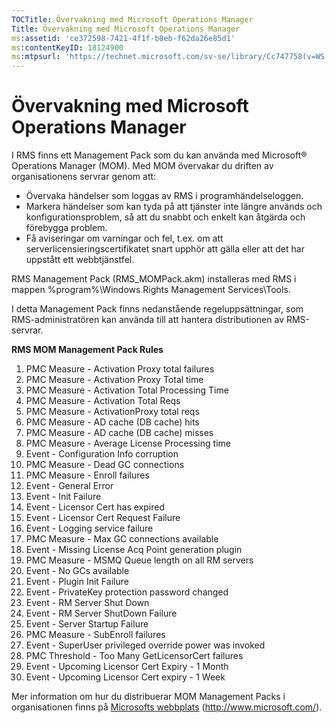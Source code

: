 ```yaml
---
TOCTitle: Övervakning med Microsoft Operations Manager
Title: Övervakning med Microsoft Operations Manager
ms:assetid: 'ce372598-7421-4f1f-b8eb-f62da26e85d1'
ms:contentKeyID: 18124900
ms:mtpsurl: 'https://technet.microsoft.com/sv-se/library/Cc747758(v=WS.10)'
---
```


Övervakning med Microsoft Operations Manager
============================================

I RMS finns ett Management Pack som du kan använda med Microsoft® Operations Manager (MOM). Med MOM övervakar du driften av organisationens servrar genom att:

-   Övervaka händelser som loggas av RMS i programhändelseloggen.
-   Markera händelser som kan tyda på att tjänster inte längre används och konfigurationsproblem, så att du snabbt och enkelt kan åtgärda och förebygga problem.
-   Få aviseringar om varningar och fel, t.ex. om att serverlicensieringscertifikatet snart upphör att gälla eller att det har uppstått ett webbtjänstfel.

RMS Management Pack (RMS\_MOMPack.akm) installeras med RMS i mappen %program%\\Windows Rights Management Services\\Tools.

I detta Management Pack finns nedanstående regeluppsättningar, som RMS-administratören kan använda till att hantera distributionen av RMS-servrar.

**RMS MOM Management Pack Rules**

1.  PMC Measure - Activation Proxy total failures
2.  PMC Measure - Activation Proxy Total time
3.  PMC Measure - Activation Total Processing Time
4.  PMC Measure - Activation Total Reqs
5.  PMC Measure - ActivationProxy total reqs
6.  PMC Measure - AD cache (DB cache) hits
7.  PMC Measure - AD cache (DB cache) misses
8.  PMC Measure - Average License Processing time
9.  Event - Configuration Info corruption
10. PMC Measure - Dead GC connections
11. PMC Measure - Enroll failures
12. Event - General Error
13. Event - Init Failure
14. Event - Licensor Cert has expired
15. Event - Licensor Cert Request Failure
16. Event - Logging service failure
17. PMC Measure - Max GC connections available
18. Event - Missing License Acq Point generation plugin
19. PMC Measure - MSMQ Queue length on all RM servers
20. Event - No GCs available
21. Event - Plugin Init Failure
22. Event - PrivateKey protection password changed
23. Event - RM Server Shut Down
24. Event - RM Server ShutDown Failure
25. Event - Server Startup Failure
26. PMC Measure - SubEnroll failures
27. Event - SuperUser privileged override power was invoked
28. PMC Threshold - Too Many GetLicensorCert failures
29. Event - Upcoming Licensor Cert Expiry - 1 Month
30. Event - Upcoming Licensor Cert expiry - 1 Week

Mer information om hur du distribuerar MOM Management Packs i organisationen finns på [Microsofts webbplats](http://www.microsoft.com/) (http://www.microsoft.com/).

